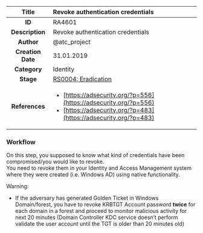 | Title                       | Revoke authentication credentials         |
|:---------------------------:|:--------------------|
| **ID**                      | RA4601            |
| **Description**             | Revoke authentication credentials   |
| **Author**                  | @atc_project        |
| **Creation Date**           | 31.01.2019 |
| **Category**                | Identity      |
| **Stage**                   |[RS0004: Eradication](../Response_Stages/RS0004.md)| 
| **References** |<ul><li>[https://adsecurity.org/?p=556](https://adsecurity.org/?p=556)</li><li>[https://adsecurity.org/?p=483](https://adsecurity.org/?p=483)</li></ul>|

### Workflow

On this step, you supposed to know what kind of credentials have been compromised/you would like to revoke.  
You need to revoke them in your Identity and Access Management system where they were created (i.e. Windows AD) using native functionality.  

Warning:  

- If the adversary has generated Golden Ticket in Windows Domain/forest, you have to revoke KRBTGT Account password **twice** for each domain in a forest and proceed to monitor malicious activity for next 20 minutes (Domain Controller KDC service doesn’t perform validate the user account until the TGT is older than 20 minutes old)
